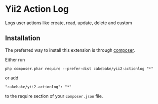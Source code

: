 Yii2 Action Log
===============
Logs user actions like create, read, update, delete and custom

Installation
------------

The preferred way to install this extension is through [composer](http://getcomposer.org/download/).

Either run

```
php composer.phar require --prefer-dist cakebake/yii2-actionlog "*"
```

or add

```
"cakebake/yii2-actionlog": "*"
```

to the require section of your `composer.json` file.